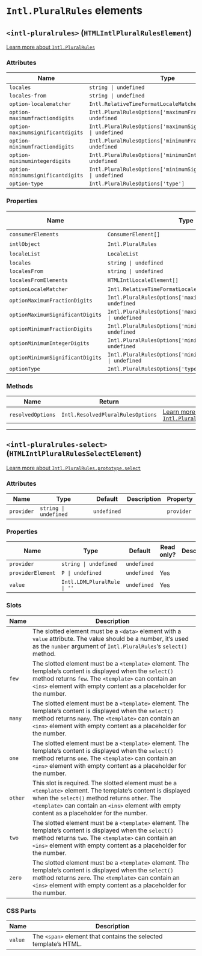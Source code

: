 # `Intl.PluralRules` elements

## `<intl-pluralrules>` (`HTMLIntlPluralRulesElement`)

[Learn more about `Intl.PluralRules`](http://developer.mozilla.org/en-US/docs/Web/JavaScript/Reference/Global_Objects/Intl/PluralRules/PluralRules)

### Attributes

| Name                              | Type                                                               | Default      | Description | Property                         |
| --------------------------------- | ------------------------------------------------------------------ | ------------ | ----------- | -------------------------------- |
| `locales`                         | `string \| undefined`                                              | `undefined`  |             | `locales`                        |
| `locales-from`                    | `string \| undefined`                                              | `undefined`  |             | `localesFrom`                    |
| `option-localematcher`            | `Intl.RelativeTimeFormatLocaleMatcher`                             | `'best fit'` |             | `optionLocaleMatcher`            |
| `option-maximumfractiondigits`    | `Intl.PluralRulesOptions['maximumFractionDigits'] \| undefined`    | `undefined`  |             | `optionMaximumFractionDigits`    |
| `option-maximumsignificantdigits` | `Intl.PluralRulesOptions['maximumSignificantDigits'] \| undefined` | `undefined`  |             | `optionMaximumSignificantDigits` |
| `option-minimumfractiondigits`    | `Intl.PluralRulesOptions['minimumFractionDigits'] \| undefined`    | `undefined`  |             | `optionMinimumFractionDigits`    |
| `option-minimumintegerdigits`     | `Intl.PluralRulesOptions['minimumIntegerDigits'] \| undefined`     | `undefined`  |             | `optionMinimumIntegerDigits`     |
| `option-minimumsignificantdigits` | `Intl.PluralRulesOptions['minimumSignificantDigits'] \| undefined` | `undefined`  |             | `optionMinimumSignificantDigits` |
| `option-type`                     | `Intl.PluralRulesOptions['type']`                                  | `'cardinal'` |             | `optionType`                     |

### Properties

| Name                             | Type                                                               | Default      | Read only? | Description | Attribute                         |
| -------------------------------- | ------------------------------------------------------------------ | ------------ | ---------- | ----------- | --------------------------------- |
| `consumerElements`               | `ConsumerElement[]`                                                | `undefined`  | Yes        |             |                                   |
| `intlObject`                     | `Intl.PluralRules`                                                 | `undefined`  | Yes        |             |                                   |
| `localeList`                     | `LocaleList`                                                       | `undefined`  | Yes        |             |                                   |
| `locales`                        | `string \| undefined`                                              | `undefined`  |            |             | `locales`                         |
| `localesFrom`                    | `string \| undefined`                                              | `undefined`  |            |             | `locales-from`                    |
| `localesFromElements`            | `HTMLIntlLocaleElement[]`                                          | `undefined`  | Yes        |             |                                   |
| `optionLocaleMatcher`            | `Intl.RelativeTimeFormatLocaleMatcher`                             | `'best fit'` |            |             | `option-localematcher`            |
| `optionMaximumFractionDigits`    | `Intl.PluralRulesOptions['maximumFractionDigits'] \| undefined`    | `undefined`  |            |             | `option-maximumfractiondigits`    |
| `optionMaximumSignificantDigits` | `Intl.PluralRulesOptions['maximumSignificantDigits'] \| undefined` | `undefined`  |            |             | `option-maximumsignificantdigits` |
| `optionMinimumFractionDigits`    | `Intl.PluralRulesOptions['minimumFractionDigits'] \| undefined`    | `undefined`  |            |             | `option-minimumfractiondigits`    |
| `optionMinimumIntegerDigits`     | `Intl.PluralRulesOptions['minimumIntegerDigits'] \| undefined`     | `undefined`  |            |             | `option-minimumintegerdigits`     |
| `optionMinimumSignificantDigits` | `Intl.PluralRulesOptions['minimumSignificantDigits'] \| undefined` | `undefined`  |            |             | `option-minimumsignificantdigits` |
| `optionType`                     | `Intl.PluralRulesOptions['type']`                                  | `'cardinal'` |            |             | `option-type`                     |

### Methods

| Name              | Return                            | Description                                                                                                                                                                       |
| ----------------- | --------------------------------- | --------------------------------------------------------------------------------------------------------------------------------------------------------------------------------- |
| `resolvedOptions` | `Intl.ResolvedPluralRulesOptions` | [Learn more about `Intl.PluralRules.prototype.resolvedOptions`](http://developer.mozilla.org/en-US/docs/Web/JavaScript/Reference/Global_Objects/Intl/PluralRules/resolvedOptions) |

***

## `<intl-pluralrules-select>` (`HTMLIntlPluralRulesSelectElement`)

[Learn more about `Intl.PluralRules.prototype.select`](http://developer.mozilla.org/en-US/docs/Web/JavaScript/Reference/Global_Objects/Intl/PluralRules/select)

### Attributes

| Name       | Type                  | Default     | Description | Property   |
| ---------- | --------------------- | ----------- | ----------- | ---------- |
| `provider` | `string \| undefined` | `undefined` |             | `provider` |

### Properties

| Name              | Type                        | Default     | Read only? | Description | Attribute  |
| ----------------- | --------------------------- | ----------- | ---------- | ----------- | ---------- |
| `provider`        | `string \| undefined`       | `undefined` |            |             | `provider` |
| `providerElement` | `P \| undefined`            | `undefined` | Yes        |             |            |
| `value`           | `Intl.LDMLPluralRule \| ''` | `undefined` | Yes        |             |            |

### Slots

| Name    | Description                                                                                                                                                                                                                                                    |
| ------- | -------------------------------------------------------------------------------------------------------------------------------------------------------------------------------------------------------------------------------------------------------------- |
|         | The slotted element must be a `<data>` element with a `value` attribute. The value should be a number, it’s used as the `number` argument of `Intl.PluralRules`’s `select()` method.                                                                           |
| `few`   | The slotted element must be a `<template>` element. The template’s content is displayed when the `select()` method returns `few`. The `<template>` can contain an `<ins>` element with empty content as a placeholder for the number.                          |
| `many`  | The slotted element must be a `<template>` element. The template’s content is displayed when the `select()` method returns `many`. The `<template>` can contain an `<ins>` element with empty content as a placeholder for the number.                         |
| `one`   | The slotted element must be a `<template>` element. The template’s content is displayed when the `select()` method returns `one`. The `<template>` can contain an `<ins>` element with empty content as a placeholder for the number.                          |
| `other` | This slot is required. The slotted element must be a `<template>` element. The template’s content is displayed when the `select()` method returns `other`. The `<template>` can contain an `<ins>` element with empty content as a placeholder for the number. |
| `two`   | The slotted element must be a `<template>` element. The template’s content is displayed when the `select()` method returns `two`. The `<template>` can contain an `<ins>` element with empty content as a placeholder for the number.                          |
| `zero`  | The slotted element must be a `<template>` element. The template’s content is displayed when the `select()` method returns `zero`. The `<template>` can contain an `<ins>` element with empty content as a placeholder for the number.                         |

### CSS Parts

| Name    | Description                                                      |
| ------- | ---------------------------------------------------------------- |
| `value` | The `<span>` element that contains the selected template’s HTML. |
